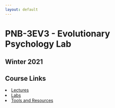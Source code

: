 ```yaml
---
layout: default
---
```


<H1>PNB-3EV3 - Evolutionary Psychology Lab</H1>
<H2>Winter 2021</H2>
<H2>Course Links</H2>
<li><a href="https://drfeinberg.github.io/3EV3/lectures.html" target="_blank">Lectures</a></li>
<li><a href="https://drfeinberg.github.io/3EV3/labs.html" target="_blank">Labs</a></li>
<li><a href="https://drfeinberg.github.io/3EV3/ToolsAndResources.html" target="_blank">Tools and Resources</a></li>
